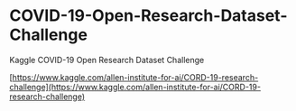 # COVID-19-Open-Research-Dataset-Challenge
Kaggle COVID-19 Open Research Dataset Challenge

[https://www.kaggle.com/allen-institute-for-ai/CORD-19-research-challenge](https://www.kaggle.com/allen-institute-for-ai/CORD-19-research-challenge)